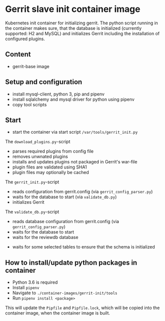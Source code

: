 # Gerrit slave init container image

Kubernetes init container for initializing gerrit. The python script running in
the container makes sure, that the database is initialized (currently supported:
H2 and MySQL) and initializes Gerrit including the installation of configured
plugins.

## Content

* gerrit-base image

## Setup and configuration

* install mysql-client, python 3, pip and pipenv
* install sqlalchemy and mysql driver for python using pipenv
* copy tool scripts

## Start

* start the container via start script `/var/tools/gerrit_init.py`

The `download_plugins.py`-script

* parses required plugins from config file
* removes unwnated plugins
* installs and updates plugins not packaged in Gerrit's war-file
* plugin files are validated using SHA1
* plugin files may optionally be cached

The `gerrit_init.py`-script

* reads configuration from gerrit.config (via `gerrit_config_parser.py`)
* waits for the database to start (via `validate_db.py`)
* initializes Gerrit

The `validate_db.py`-script

* reads database configuration from gerrit.config (via `gerrit_config_parser.py`)
* waits for the database to start
* waits for the reviewdb database
+ waits for some selected tables to ensure that the schema is initialized

## How to install/update python packages in container

* Python 3.6 is required
* Install `pipenv`
* Navigate to `./container-images/gerrit-init/tools`
* Run `pipenv install <package>`

This will update the `Pipfile` and `Pipfile.lock`, which will be copied into the
container image, when the container image is built.
